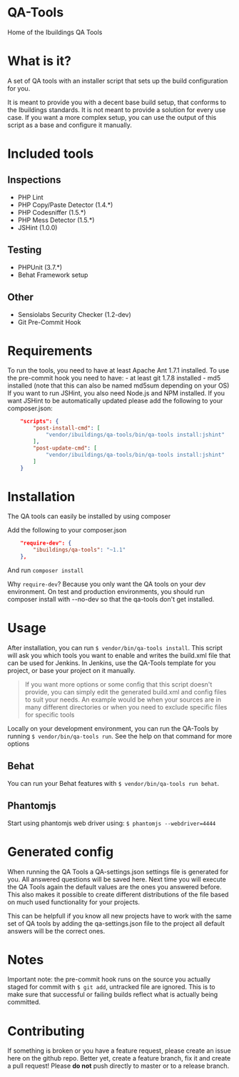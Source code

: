 QA-Tools
======

Home of the Ibuildings QA Tools

# What is it?
A set of QA tools with an installer script that sets up the build configuration for you.

It is meant to provide you with a decent base build setup, that conforms to the Ibuildings standards.
It is not meant to provide a solution for every use case. If you want a more complex setup, you can use the
output of this script as a base and configure it manually.

# Included tools
## Inspections
 - PHP Lint
 - PHP Copy/Paste Detector (1.4.*)
 - PHP Codesniffer (1.5.*)
 - PHP Mess Detector (1.5.*)
 - JSHint (1.0.0)

## Testing
 - PHPUnit (3.7.*)
 - Behat Framework setup

## Other
 - Sensiolabs Security Checker (1.2-dev)
 - Git Pre-Commit Hook

# Requirements
To run the tools, you need to have at least Apache Ant 1.7.1 installed.
To use the pre-commit hook you need to have:
    - at least git 1.7.8 installed
    - md5 installed (note that this can also be named md5sum depending on your OS)
If you want to run JSHint, you also need Node.js and NPM installed. If you want JSHint to be automatically updated
please add the following to your composer.json:
```json
    "scripts": {
        "post-install-cmd": [
            "vendor/ibuildings/qa-tools/bin/qa-tools install:jshint"
        ],
        "post-update-cmd": [
            "vendor/ibuildings/qa-tools/bin/qa-tools install:jshint"
        ]
    }
```

# Installation
The QA tools can easily be installed by using composer

Add the following to your composer.json
```json
    "require-dev": {
        "ibuildings/qa-tools": "~1.1"
    },
```

And run `composer install`

Why `require-dev`? Because you only want the QA tools on your dev environment.
On test and production environments, you should run composer install with --no-dev so that the qa-tools don't get installed.

# Usage
After installation, you can run `$ vendor/bin/qa-tools install`. This script will ask you which tools you want to enable and writes the build.xml file that can be used for Jenkins.
In Jenkins, use the QA-Tools template for you project, or base your project on it manually.
> If you want more options or some config that this script doesn't provide, you can simply edit the generated build.xml and config files to suit your needs. An example would be when your sources are in many different directories or when you need to exclude specific files for specific tools

Locally on your development environment, you can run the QA-Tools by running `$ vendor/bin/qa-tools run`. See the help on that command for more options

## Behat
You can run your Behat features with `$ vendor/bin/qa-tools run behat`.

## Phantomjs
Start using phantomjs web driver using: `$ phantomjs --webdriver=4444`

# Generated config
When running the QA Tools a QA-settings.json settings file is generated for you. All answered questions will be saved here. Next time you will execute the QA Tools again the default values are the ones you answered before.
This also makes it possible to create different distributions of the file based on much used functionality for your projects.

This can be helpfull if you know all new projects have to work with the same set of QA tools by adding the qa-settings.json file to the project all default answers will be the correct ones.

# Notes
Important note: the pre-commit hook runs on the source you actually staged for commit with `$ git add`, untracked file are ignored. This is to make sure that successful or failing builds reflect what is actually being committed.

# Contributing
If something is broken or you have a feature request, please create an issue here on the github repo. 
Better yet, create a feature branch, fix it and create a pull request! Please **do not** push directly to master or to a release branch.
